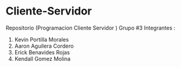 # Cliente-Servidor
Repositorio (Programacion Cliente Servidor )
Grupo #3
Integrantes :
1. Kevin Portilla Morales 
2. Aaron Aguilera Cordero
3. Erick Benavides Rojas
4. Kendall Gomez Molina
